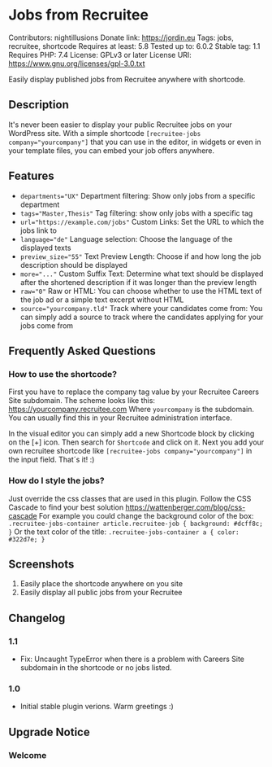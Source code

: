 # Jobs from Recruitee

Contributors: nightillusions
Donate link: https://jordin.eu
Tags: jobs, recruitee, shortcode
Requires at least: 5.8
Tested up to: 6.0.2
Stable tag: 1.1
Requires PHP: 7.4
License: GPLv3 or later License URI: https://www.gnu.org/licenses/gpl-3.0.txt

Easily display published jobs from Recruitee anywhere with shortcode.

## Description

It's never been easier to display your public Recruitee jobs on your WordPress site. With a simple
shortcode `[recruitee-jobs company="yourcompany"]` that you can use in the editor, in widgets or even in your template
files, you can embed your job offers anywhere.

## Features

- `departments="UX"` Department filtering: Show only jobs from a specific department
- `tags="Master,Thesis"` Tag filtering: show only jobs with a specific tag
- `url="https://example.com/jobs"` Custom Links: Set the URL to which the jobs link to
- `language="de"` Language selection: Choose the language of the displayed texts
- `preview_size="55"` Text Preview Length: Choose if and how long the job description should be displayed
- `more="..."` Custom Suffix Text: Determine what text should be displayed after the shortened description if it was longer than the preview length
- `raw="0"` Raw or HTML: You can choose whether to use the HTML text of the job ad or a simple text excerpt without HTML
- `source="yourcompany.tld"` Track where your candidates come from: You can simply add a source to track where the candidates applying for your jobs come from

## Frequently Asked Questions

### How to use the shortcode?

First you have to replace the company tag value by your Recruitee Careers Site subdomain.
The scheme looks like this: https://yourcompany.recruitee.com
Where `yourcompany` is the subdomain. You can usually find this in your Recruitee administration interface.

In the visual editor you can simply add a new Shortcode block by clicking on the [+] icon.
Then search for `Shortcode` and click on it. Next you add your own recruitee shortcode like `[recruitee-jobs company="yourcompany"]`
in the input field. That´s it! :)

### How do I style the jobs?

Just override the css classes that are used in this plugin. Follow the CSS Cascade to find your best solution https://wattenberger.com/blog/css-cascade
For example you could change the background color of the box:
`.recruitee-jobs-container article.recruitee-job { background: #dcff8c; }`
Or the text color of the title:
`.recruitee-jobs-container a { color: #322d7e; }`

## Screenshots

1. Easily place the shortcode anywhere on you site
2. Easily display all public jobs from your Recruitee

## Changelog

### 1.1

- Fix: Uncaught TypeError when there is a problem with Careers Site subdomain in the shortcode or no jobs listed.

### 1.0

- Initial stable plugin verions. Warm greetings :)

## Upgrade Notice

### Welcome
